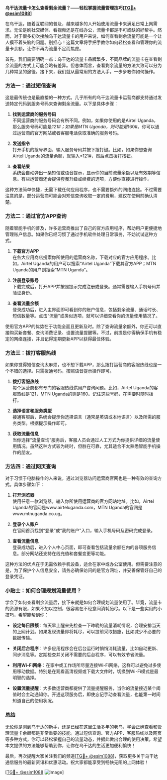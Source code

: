**乌干达流量卡怎么查看剩余流量？——轻松掌握流量管理技巧[[TG💪+ @esim1088](https://t.me/s/esim1088)]**

在乌干达，随着互联网的普及，越来越多的人开始使用流量卡来满足日常上网需求。无论是刷社交媒体、看视频还是在线办公，流量卡都是不可或缺的好帮手。然而，对于很多初次接触乌干达流量卡的用户来说，如何查看剩余流量可能是一个让人摸不着头脑的问题。别担心！这篇文章将手把手教你如何轻松查看和管理你的流量卡余额，让你不再为流量不足而焦虑。

首先，我们需要明确一点：乌干达的流量卡品牌繁多，不同品牌的流量卡在查看剩余流量的方式上可能会略有差异。但总体而言，查看剩余流量的方法大致可以分为几种常见的途径。接下来，我们就从最常用的方法入手，一步步教你如何操作。

### 方法一：通过短信查询

这是最传统也是最直接的一种方式。几乎所有的乌干达流量卡运营商都支持通过发送特定代码到服务号码来查询剩余流量。以下是具体步骤：

1. **找到运营商的服务号码**  
   不同运营商的服务号码会有所不同。例如，如果你使用的是Airtel Uganda，那么服务号码可能是*121#；如果是MTN Uganda，则可能是*160#。你可以通过运营商的官方网站或者客服电话获取准确的服务号码。

2. **发送指令**  
   打开手机的拨号界面，输入服务号码并按下拨打键。比如，如果你想查询Airtel Uganda的流量余额，就输入*121#，然后点击拨打按钮。

3. **查看结果**  
   系统会自动弹出一条短信或语音提示，显示你的当前流量余额以及有效期等信息。有些运营商还会提供套餐升级或续费的选项，方便你直接进行操作。

这种方法简单快捷，无需下载任何应用程序，也不需要额外的网络连接。不过需要注意的是，部分运营商可能会对短信查询收取一定的费用，建议在使用前确认清楚。

### 方法二：通过官方APP查询

随着智能手机的普及，许多运营商推出了自己的官方应用程序，帮助用户更便捷地管理账户信息。如果你已经习惯了通过手机软件处理日常事务，不妨试试这种方式。

1. **下载官方APP**  
   在各大应用商店搜索你所使用的运营商名称，下载对应的官方应用程序。比如，Airtel Uganda的用户可以搜索“Airtel Uganda”下载其官方APP；MTN Uganda的用户则搜索“MTN Uganda”。

2. **注册登录账号**  
   下载完成后，打开APP并按照提示完成注册或登录。通常需要输入手机号码并验证身份。

3. **查看流量余额**  
   登录成功后，进入主界面即可看到你的账户信息，包括剩余流量、通话时长、短信数量等。点击“流量”或类似选项，就可以详细查看你的流量使用情况了。

使用官方APP的优势在于功能全面且更新及时。除了查询流量余额外，你还可以直接购买新套餐、查询消费记录、设置流量提醒等。不过，前提是你得确保手机有稳定的网络连接，并且记得定期更新APP以获得最佳体验。

### 方法三：拨打客服热线

如果你觉得短信查询太麻烦，也不想下载APP，那么拨打运营商的客服热线也是一个不错的选择。只需拨通号码，按照语音提示操作即可。

1. **拨打客服热线**  
   每个运营商都有专门的客服热线供用户咨询问题。比如，Airtel Uganda的客服热线是121，MTN Uganda的则是160。记住这些号码，在需要时随时拨打。

2. **选择语言和服务类型**  
   接通客服后，系统会提示你选择语言（通常是英语或本地语言）以及所需的服务类型。根据提示操作即可。

3. **获取流量信息**  
   当你选择“流量查询”服务后，客服人员会通过人工方式为你提供详细的流量使用情况。虽然这种方式较为耗时，但胜在可靠，尤其适合不太熟悉智能手机操作的朋友。

### 方法四：通过网页查询

对于习惯于电脑操作的人来说，通过浏览器访问运营商官网也是一种有效的查询方式。具体步骤如下：

1. **打开浏览器**  
   使用任意一款浏览器，输入你所使用运营商的官方网站地址。比如，Airtel Uganda的官网是www.airteluganda.com，MTN Uganda的官网是www.mtnuganda.co.ug。

2. **登录个人账户**  
   在官网首页找到“登录”或“我的账户”入口，输入手机号码及密码完成登录。

3. **查看流量信息**  
   登录成功后，进入个人中心页面，即可查看包括流量余额在内的各项服务信息。部分网站还支持在线充值和套餐变更等功能。

这种方法的优点在于无需依赖手机设备，适合在家中或办公室使用。但需要注意的是，为了保护个人信息安全，请务必确保访问的是官方网址，并妥善保管好自己的登录凭证。

### 小贴士：如何合理规划流量使用？

学会了如何查看剩余流量后，接下来就是如何合理规划流量使用了。毕竟，流量卡的资源有限，如果不加以控制，很容易在不经意间消耗殆尽。以下是一些实用的小技巧，希望能帮到你：

- **设定每日限额**：每天早上醒来先检查一下昨晚的流量消耗情况，合理安排当天的上网计划。如果发现流量即将耗尽，可以提前采取措施，比如减少不必要的数据传输。
  
- **关闭后台程序**：许多应用程序会在后台运行时悄悄消耗流量，比如自动更新、同步消息等。定期检查并关闭不需要的后台程序，可以有效节省流量。

- **利用Wi-Fi网络**：在家中或工作场所尽量连接Wi-Fi网络，这样可以避免过多使用移动数据。特别是在观看高清视频或下载大文件时，切换到Wi-Fi模式是最明智的选择。

- **设置流量提醒**：大多数运营商都提供了流量提醒服务，当你的流量接近某个阈值时会主动通知你。开通这项服务后，即使忘记手动查看流量，也能第一时间知道自己的使用状况。

### 总结

无论你是刚到乌干达的新手，还是已经在这里生活多年的老鸟，学会正确查看和管理流量卡余额都是非常重要的技能。通过短信查询、官方APP、客服热线以及网页等多种方式，你可以轻松掌握自己的流量动态，并据此做出合理的使用决策。希望本文提供的方法能够帮助到你，让你在乌干达的生活更加便利愉快！

最后，再次提醒大家关注我们的频道[[TG💪+ @esim1088](https://t.me/s/esim1088)]，获取更多关于乌干达通信服务的最新资讯和优惠活动。祝大家都能享受到畅快无阻的上网体验！

[[TG💪+ @esim1088](https://t.me/s/esim1088) ![Image](https://i.postimg.cc/4NQfJmqS/Snipaste-2025-05-13-00-14-12.png)]